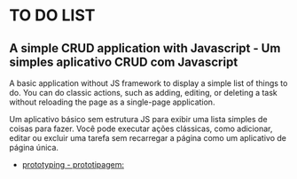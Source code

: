 # TO DO LIST
## A simple CRUD application with Javascript - Um simples aplicativo CRUD com Javascript

A basic application without JS framework to display a simple list of things to do. You can do classic actions, such as adding, editing, or deleting a task without reloading the page as a single-page application.

Um aplicativo básico sem estrutura JS para exibir uma lista simples de coisas para fazer. Você pode executar ações clássicas, como adicionar, editar ou excluir uma tarefa sem recarregar a página como um aplicativo de página única.

* [prototyping  - prototipagem:](https://www.draw.io/?lightbox=1&highlight=0000ff&edit=_blank&layers=1&nav=1#G1gTk-96lxxUjfr9bOJyBs2b4cIJvO_p2C)

